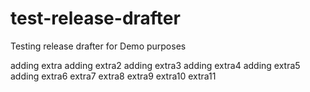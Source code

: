 # test-release-drafter
Testing release drafter for Demo purposes

adding extra
adding extra2
adding extra3
adding extra4
adding extra5
adding extra6
extra7
extra8
extra9
extra10
extra11
